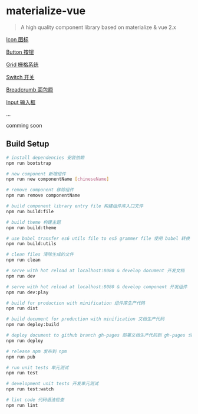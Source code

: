 # materialize-vue

> A high quality component library based on materialize & vue 2.x

[Icon 图标](http://mvui.savoygu.com/#/icon
)

[Button 按钮](http://mvui.savoygu.com/#/button
)

[Grid 栅格系统](http://mvui.savoygu.com/#/grid
)

[Switch 开关](http://mvui.savoygu.com/#/switch
)

[Breadcrumb 面包屑](http://mvui.savoygu.com/#/breadcrumb
)

[Input 输入框](http://mvui.savoygu.com/#/input
)

...

comming soon

## Build Setup

``` bash
# install dependencies 安装依赖
npm run bootstrap

# new component 新增组件
npm run new componentName [chineseName]

# remove component 移除组件
npm run remove componentName

# build component library entry file 构建组件库入口文件
npm run build:file

# build theme 构建主题
npm run build:theme

# use babel transfer es6 utils file to es5 grammer file 使用 babel 转换 utils 语法
npm run build:utils

# clean files 清除生成的文件
npm run clean

# serve with hot reload at localhost:8080 & develop document 开发文档
npm run dev

# serve with hot reload at localhost:8080 & develop component 开发组件
npm run dev:play

# build for production with minification 组件库生产代码
npm run dist

# build document for production with minification 文档生产代码
npm run deploy:build

# deploy document to github branch gh-pages 部署文档生产代码到 gh-pages 分支
npm run deploy

# release npm 发布到 npm
npm run pub

# run unit tests 单元测试
npm run test

# development unit tests 开发单元测试
npm run test:watch

# lint code 代码语法检查
npm run lint
```
